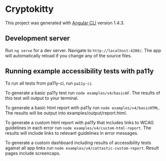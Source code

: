 # Cryptokitty

This project was generated with [Angular CLI](https://github.com/angular/angular-cli) version 1.4.3.

## Development server

Run `ng serve` for a dev server. Navigate to `http://localhost:4200/`. The app will automatically reload if you change any of the source files.


## Running example accessibility tests with pa11y

To run all tests from pa11y-ci, run `pa11y-ci`

To generate a basic pa11y test run `node examples/v4/basicAF`. The results of this test will output to your terminal.

To generate a basic html report with pa11y run `node examples/v4/basicHTML`. The results will be output into examples/output/report.html.

To generate a custom html report with pa11y that includes links to WCAG guidelines in each error run `node examples/v4/custom-html-report`. The results will include links to relevant guidelines in error messages.

To generate a custom dashboard including results of accessibility tests against all app links run `node examples/v4/cattastic-custom-report`. Result pages include screencaps.
